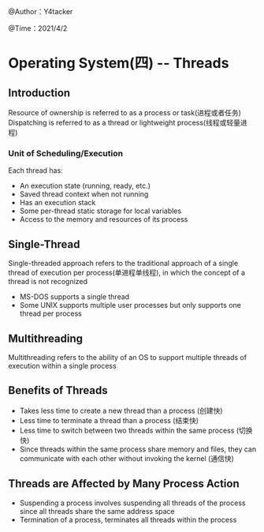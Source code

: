 @Author：Y4tacker

@Time：2021/4/2

# Operating System(四) -- Threads

## Introduction

Resource of ownership is referred to as a process or task(进程或者任务) 
Dispatching is referred to as a thread or lightweight process(线程或轻量进程)

### Unit of Scheduling/Execution

Each thread has:

- An execution state (running, ready, etc.)
- Saved thread context when not running
- Has an execution stack
- Some per-thread static storage for local variables
- Access to the memory and resources of its process 

## Single-Thread

Single-threaded approach  refers to the traditional approach of a single thread of execution per process(单进程单线程), in which the concept of a thread is not recognized

- MS-DOS supports a single thread
- Some UNIX supports multiple user processes but only supports one thread per process

## Multithreading

Multithreading refers to the ability of an OS to support multiple threads of execution within a single process

## Benefits of Threads

- Takes less time to create a new thread than a process (创建快)
- Less time to terminate a thread than a process (结束快)
- Less time to switch between two threads within the same process (切换快)
- Since threads within the same process share memory and files, they can communicate with each other without invoking the kernel (通信快)

## Threads are Affected by Many Process Action

- Suspending a process involves suspending all threads of the process since all threads share the same address space
- Termination of a process, terminates all threads within the process


